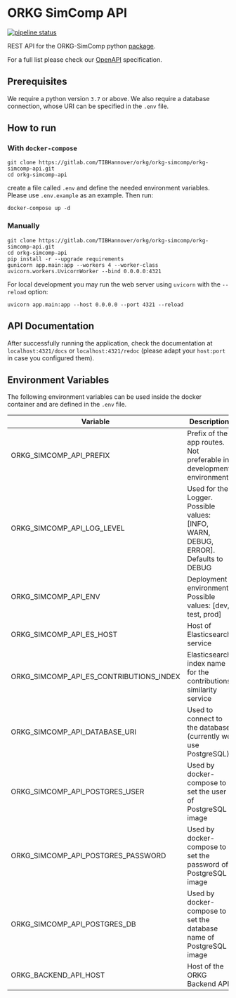# ORKG SimComp API

[![pipeline status](https://gitlab.com/TIBHannover/orkg/orkg-simcomp/orkg-simcomp-api/badges/main/pipeline.svg)](https://gitlab.com/TIBHannover/orkg/orkg-simcomp/orkg-simcomp-api/-/commits/main)

REST API for the ORKG-SimComp python [package](https://orkg-simcomp.readthedocs.io/en/latest/).

For a full list please check our
[OpenAPI](openapi.json) specification.

## Prerequisites

We require a python version `3.7` or above.
We also require a database connection, whose URI can be specified in the ``.env`` file. 

## How to run

### With ``docker-compose``

```commandline
git clone https://gitlab.com/TIBHannover/orkg/orkg-simcomp/orkg-simcomp-api.git
cd orkg-simcomp-api
```

create a file called `.env` and define the needed environment variables.
Please use `.env.example` as an example. Then run:

```commandline
docker-compose up -d
```

### Manually
```commandline
git clone https://gitlab.com/TIBHannover/orkg/orkg-simcomp/orkg-simcomp-api.git
cd orkg-simcomp-api
pip install -r --upgrade requirements
gunicorn app.main:app --workers 4 --worker-class uvicorn.workers.UvicornWorker --bind 0.0.0.0:4321
```
For local development you may run the web server using ``uvicorn`` with the ``--reload`` option:

```commandline
uvicorn app.main:app --host 0.0.0.0 --port 4321 --reload
```

## API Documentation
After successfully running the application, check the documentation at `localhost:4321/docs`
or `localhost:4321/redoc` (please adapt your `host:port` in case you configured them).


## Environment Variables
The following environment variables can be used inside the docker container
and are defined in the `.env` file.

| Variable                                | Description                                                                          |
|-----------------------------------------|--------------------------------------------------------------------------------------|
| ORKG_SIMCOMP_API_PREFIX                 | Prefix of the app routes. Not preferable in development environment                  |
| ORKG_SIMCOMP_API_LOG_LEVEL              | Used for the Logger. Possible values: [INFO, WARN, DEBUG, ERROR]. Defaults to DEBUG  |
| ORKG_SIMCOMP_API_ENV                    | Deployment environment. Possible values: [dev, test, prod]                           |
| ORKG_SIMCOMP_API_ES_HOST                | Host of Elasticsearch service                                                        |
| ORKG_SIMCOMP_API_ES_CONTRIBUTIONS_INDEX | Elasticsearch index name for the contributions similarity service                    |
| ORKG_SIMCOMP_API_DATABASE_URI           | Used to connect to the database (currently we use PostgreSQL).                       |
| ORKG_SIMCOMP_API_POSTGRES_USER          | Used by docker-compose to set the user of PostgreSQL image                           |                                                                     |
| ORKG_SIMCOMP_API_POSTGRES_PASSWORD      | Used by docker-compose to set the password of PostgreSQL image                       |                                                                    |
| ORKG_SIMCOMP_API_POSTGRES_DB            | Used by docker-compose to set the database name of PostgreSQL image                  |
| ORKG_BACKEND_API_HOST                   | Host of the ORKG Backend API                                                         |
